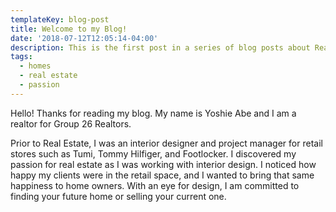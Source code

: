 ```yaml
---
templateKey: blog-post
title: Welcome to my Blog!
date: '2018-07-12T12:05:14-04:00'
description: This is the first post in a series of blog posts about Real Estate.
tags:
  - homes
  - real estate
  - passion
---
```

Hello! Thanks for reading my blog. My name is Yoshie Abe and I am a realtor for Group 26 Realtors. 

Prior to Real Estate, I was an interior designer and project manager for retail stores such as Tumi, Tommy Hilfiger, and Footlocker. I discovered my passion for real estate as I was working with interior design. I noticed how happy my clients were in the retail space, and I wanted to bring that same happiness to home owners. With an eye for design, I am committed to finding your future home or selling your current one.
